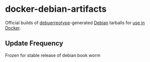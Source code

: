 # docker-debian-artifacts

Official builds of [debuerreotype](https://github.com/debuerreotype/debuerreotype)-generated [Debian](https://www.debian.org/) tarballs for [use in Docker](https://github.com/docker-library/official-images/blob/master/library/debian).

## Update Frequency
Frozen for stable release of debian book worm
